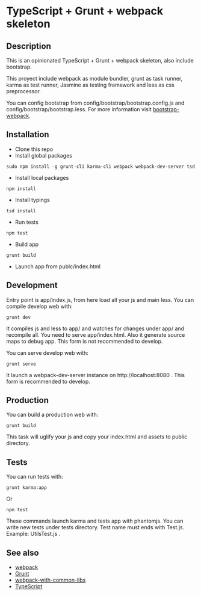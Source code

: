 # TypeScript + Grunt + webpack skeleton

## Description
This is an opinionated TypeScript + Grunt + webpack skeleton, also include bootstrap.

This proyect include webpack as module bundler, grunt as task runner, karma as test runner, Jasmine as testing framework and less as css preprocessor.

You can config bootstrap from config/bootstrap/bootstrap.config.js and config/bootstrap/bootstrap.less. For more information visit [bootstrap-webpack](https://github.com/bline/bootstrap-webpack).

## Installation
* Clone this repo
* Install global packages
```
sudo npm install -g grunt-cli karma-cli webpack webpack-dev-server tsd
```
* Install local packages
```
npm install
```
* Install typings
```
tsd install
```
* Run tests
```
npm test
```
* Build app
```
grunt build
```
* Launch app from publc/index.html

## Development
Entry point is app/index.js, from here load all your js and main less.
You can compile develop web with:
```
grunt dev
```
It compiles js and less to app/ and watches for changes under app/ and recompile all. You need to serve app/index.html.
Also it generate source maps to debug app.
This form is not recommended to develop.

You can serve develop web with:
```
grunt serve
```
It launch a webpack-dev-server instance on http://localhost:8080 .
This form is recommended to develop.

## Production
You can build a production web with:
```
grunt build
```
This task will uglify your js and copy your index.html and assets to public directory.

## Tests
You can run tests with:
```
grunt karma:app
```
Or
```
npm test
```
These commands launch karma and tests app with phantomjs.
You can write new tests under tests directory. Test name must ends with Test.js. Example: UtilsTest.js .

## See also
* [webpack](https://webpack.github.io/)
* [Grunt](http://gruntjs.com/)
* [webpack-with-common-libs](https://github.com/webpack/webpack-with-common-libs)
* [TypeScript](http://www.typescriptlang.org/)
